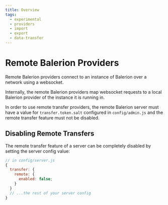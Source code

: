 ```yaml
---
title: Overview
tags:
  - experimental
  - providers
  - import
  - export
  - data-transfer
---
```


# Remote Balerion Providers

Remote Balerion providers connect to an instance of Balerion over a network using a websocket.

Internally, the remote Balerion providers map websocket requests to a local Balerion provider of the instance it is running in.

In order to use remote transfer providers, the remote Balerion server must have a value for `transfer.token.salt` configured in `config/admin.js` and the remote transfer feature must not be disabled.

## Disabling Remote Transfers

The remote transfer feature of a server can be completely disabled by setting the server config value:

```javascript
// in config/server.js
{
  transfer: {
    remote: {
      enabled: false;
    }
  }
  // ...the rest of your server config
}
```
